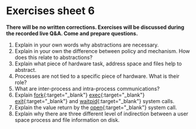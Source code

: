 # Exercises sheet 6

**There will be no written corrections. Exercises will be discussed during the recorded live Q&A. Come and prepare questions.**

1. Explain in your own words why abstractions are necessary.
2. Explain in your own the difference between policy and mechanism. How does this relate to abstractions?
3. Explain what piece of hardware task, address space and files help to abstract.
4. Processes are not tied to a specific piece of hardware. What is their role?
5. What are inter-process and intra-process communications?
6. Explain [fork](https://man7.org/linux/man-pages/man2/fork.2.html){:target="_blank"} [exec](https://man7.org/linux/man-pages/man3/exec.3.html){:target="_blank"} [exit](https://man7.org/linux/man-pages/man3/exit.3.html){:target="_blank"} and [waitpid](https://man7.org/linux/man-pages/man2/waitid.2.html){:target="_blank"} system calls.
7. Explain the value return by the [open](https://man7.org/linux/man-pages/man2/open.2.html){:target="_blank"} system call.
8. Explain why there are three different level of indirection between a user space process and file information on disk.
